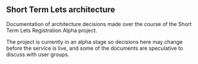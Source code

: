 ## Short Term Lets architecture

Documentation of architecture decisions made over the course of the Short Term Lets Registration Alpha project. 

The project is currently in an alpha stage so decisions here may change before the service is live, and some of the documents are speculative to discuss with user groups.
